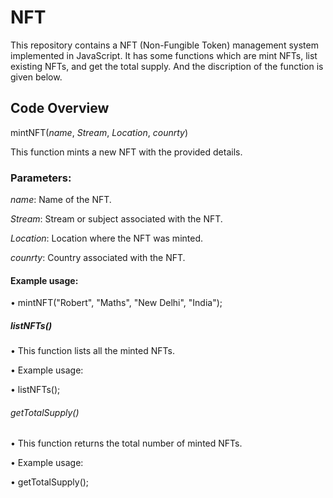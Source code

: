 # NFT 
This repository contains a NFT (Non-Fungible Token) management system implemented in JavaScript. It has some functions which are mint NFTs, list existing NFTs, and get the total supply. And the discription of the function is given below.
## Code Overview
mintNFT(_name_, _Stream_, _Location_, _counrty_)

This function mints a new NFT with the provided details.
### Parameters: 
_name_: Name of the NFT.

_Stream_: Stream or subject associated with the NFT.

_Location_: Location where the NFT was minted.

_counrty_: Country associated with the NFT.

#### Example usage:

•	mintNFT("Robert", "Maths", "New Delhi", "India");
##### listNFTs()

•	This function lists all the minted NFTs.

•	Example usage:

•	listNFTs();
###### getTotalSupply()

•	This function returns the total number of minted NFTs.

•	Example usage:

•	getTotalSupply();

